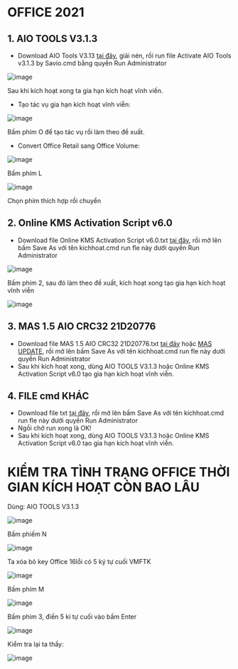 # OFFICE 2021 #

## 1. AIO TOOLS V3.1.3 ##

- Download AIO Tools V3.13 [tại đây](https://1drv.ms/u/s!AkwSBX-xWiVhgReolwU8a9uuJrz7?e=AyNym8), giải nén, rồi run file Activate AIO Tools v3.1.3 by Savio.cmd bằng quyền Run Administrator

![image](https://user-images.githubusercontent.com/103977676/200758657-1ddf0219-2f35-4501-a18f-a084e5dcce15.png)

Sau khi kích hoạt xong ta gia hạn kích hoạt vĩnh viến.

- Tạo tác vụ gia hạn kích hoạt vĩnh viễn:

![image](https://user-images.githubusercontent.com/103977676/200756492-50b60776-f99b-4e12-8352-090c14850910.png)

Bấm phím O để tạo tác vụ rồi làm theo đề xuất.

- Convert Office Retail sang Office Volume: 

![image](https://user-images.githubusercontent.com/103977676/200759447-a0c844d0-04d8-4bd2-a25d-c6711b080ee4.png)

Bấm phím L

![image](https://user-images.githubusercontent.com/103977676/200759618-7f8782ce-ae9c-4f7d-bc4e-5e273bc83b13.png)

Chọn phím thích hợp rồi chuyển
 
 ## 2. Online KMS Activation Script v6.0 ##

- Download file Online KMS Activation Script v6.0.txt [tại đây](https://1drv.ms/t/s!AkwSBX-xWiVhgRK591WjSVADwexy?e=1SdXR5), rồi mở lên bấm Save As với tên kichhoat.cmd run fle này dưới quyền Run Administrator

![image](https://user-images.githubusercontent.com/103977676/200760926-e43b81b3-67e9-4949-bbe8-bc7b045a0dc6.png)

Bấm phím 2, sau đó làm theo đề xuất, kích hoạt xong tạo gia hạn kích hoạt vĩnh viễn

![image](https://user-images.githubusercontent.com/103977676/200757742-48204110-7a4d-4897-a28c-7efdedcb2fad.png)

## 3. MAS 1.5 AIO CRC32 21D20776 ##

- Download file MAS 1.5 AIO CRC32 21D20776.txt [tại đây](https://1drv.ms/t/s!AkwSBX-xWiVhgQ2uicZ7U2jSug8O?e=pd3od9) hoặc [MAS UPDATE](https://1drv.ms/u/s!AkwSBX-xWiVhiT-3r9nKNHt51gBx?e=40ciuC), rồi mở lên bấm Save As với tên kichhoat.cmd run fle này dưới quyền Run Administrator
- Sau khi kích hoạt xong, dùng AIO TOOLS V3.1.3 hoặc Online KMS Activation Script v6.0 tạo gia hạn kích hoạt vĩnh viễn.

## 4. FILE cmd KHÁC ##

- Download file txt [tại đây](https://1drv.ms/t/s!AkwSBX-xWiVhgREHkK2zr3hpT4yU?e=Fv9ng7), rồi mở lên bấm Save As với tên kichhoat.cmd run fle này dưới quyền Run Administrator
- Ngồi chờ run xong là OK!
- Sau khi kích hoạt xong, dùng AIO TOOLS V3.1.3 hoặc Online KMS Activation Script v6.0 tạo gia hạn kích hoạt vĩnh viễn.

# KIỂM TRA TÌNH TRẠNG OFFICE THỜI GIAN KÍCH HOẠT CÒN BAO LÂU #

Dùng: AIO TOOLS V3.1.3

![image](https://user-images.githubusercontent.com/103977676/200762904-e08f2581-cdf0-46d5-b2c1-c1fef6b124cb.png)

Bấm phiếm N

![image](https://user-images.githubusercontent.com/103977676/200763673-959c1572-5c4c-42f4-9424-43fc96955838.png)

Ta xóa bỏ key Office 16lỗi có 5 ký tự cuối VMFTK

![image](https://user-images.githubusercontent.com/103977676/200764433-13ecc560-eca6-43b5-8efb-d6dc9436b35f.png)

Bấm phím M

![image](https://user-images.githubusercontent.com/103977676/200764795-ed300532-6560-49ee-b475-0d40880a78c6.png)

Bấm phím 3, điền 5 kí tự cuối vào bấm Enter

![image](https://user-images.githubusercontent.com/103977676/200765155-c5b8bc3d-135b-47bf-a94a-3cec56f638f0.png)

Kiểm tra lại ta thấy:

![image](https://user-images.githubusercontent.com/103977676/200765447-5e3c87f0-d179-4ebf-ad0b-f3f9a5fcae4c.png)
